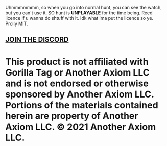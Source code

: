 Uhmmmmmmm, so when you go into normal hunt, you can see the watch, but you can't use it. SO hunt is **UNPLAYABLE** for the time being. Reed licence if u wanna do shtuff with it. Idk what ima put the licence so ye. Prolly MIT.

## [JOIN THE DISCORD](https://discord.gg/qW8MRU4yTV)

# This product is not affiliated with Gorilla Tag or Another Axiom LLC and is not endorsed or otherwise sponsored by Another Axiom LLC. Portions of the materials contained herein are property of Another Axiom LLC. © 2021 Another Axiom LLC.
